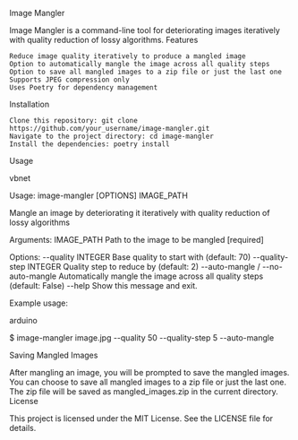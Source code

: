 Image Mangler

Image Mangler is a command-line tool for deteriorating images iteratively with quality reduction of lossy algorithms.
Features

    Reduce image quality iteratively to produce a mangled image
    Option to automatically mangle the image across all quality steps
    Option to save all mangled images to a zip file or just the last one
    Supports JPEG compression only
    Uses Poetry for dependency management

Installation

    Clone this repository: git clone https://github.com/your_username/image-mangler.git
    Navigate to the project directory: cd image-mangler
    Install the dependencies: poetry install

Usage

vbnet

Usage: image-mangler [OPTIONS] IMAGE_PATH

  Mangle an image by deteriorating it iteratively with quality reduction of
  lossy algorithms

Arguments:
  IMAGE_PATH  Path to the image to be mangled  [required]

Options:
  --quality INTEGER  Base quality to start with (default: 70)
  --quality-step INTEGER  Quality step to reduce by (default: 2)
  --auto-mangle / --no-auto-mangle  Automatically mangle the image across all quality steps (default: False)
  --help  Show this message and exit.

Example usage:

arduino

$ image-mangler image.jpg --quality 50 --quality-step 5 --auto-mangle

Saving Mangled Images

After mangling an image, you will be prompted to save the mangled images. You can choose to save all mangled images to a zip file or just the last one. The zip file will be saved as mangled_images.zip in the current directory.
License

This project is licensed under the MIT License. See the LICENSE file for details.